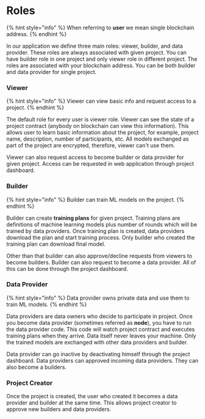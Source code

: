 # Roles

{% hint style="info" %}
When referring to **user** we mean single blockchain address.
{% endhint %}

In our application we define three main roles: viewer, builder, and data provider. These roles are always associated with given project. You can have builder role in one project and only viewer role in different project. The roles are associated with your blockchain address. You can be both builder and data provider for single project.

### Viewer

{% hint style="info" %}
Viewer can view basic info and request access to a project.
{% endhint %}

The default role for every user is viewer role. Viewer can see the state of a project contract (anybody on blockchain can view this information). This allows user to learn basic information about the project, for example, project name, description, number of participants, etc. All models exchanged as part of the project are encrypted, therefore, viewer can't use them.

Viewer can also request access to become builder or data provider for given project. Access can be requested in web application through project dashboard.

### Builder

{% hint style="info" %}
Builder can train ML models on the project.
{% endhint %}

Builder can create **training plans** for given project. Training plans are definitions of machine learning models plus number of rounds which will be trained by data providers. Once training plan is created, data providers download the plan and start training process. Only builder who created the training plan can download final model.

Other than that builder can also approve/decline requests from viewers to become builders. Builder can also request to become a data provider. All of this can be done through the project dashboard.

### Data Provider

{% hint style="info" %}
Data provider owns private data and use them to train ML models.
{% endhint %}

Data providers are data owners who decide to participate in project. Once you become data provider (sometimes referred as **node**), you have to run the data provider code. This code will watch project contract and executes training plans when they arrive. Data itself never leaves your machine. Only the trained models are exchanged with other data providers and builder.

Data provider can go inactive by deactivating himself through the project dashboard. Data providers can approved incoming data providers. They can also become a builders. &#x20;

### Project Creator

Once the project is created, the user who created it becomes a data provider and builder at the same time. This allows project creator to approve new builders and data providers.
